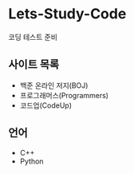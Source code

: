 # Lets-Study-Code
코딩 테스트 준비

## 사이트 목록
+ 백준 온라인 저지(BOJ)
+ 프로그래머스(Programmers)
+ 코드업(CodeUp)

## 언어
+ C++
+ Python
